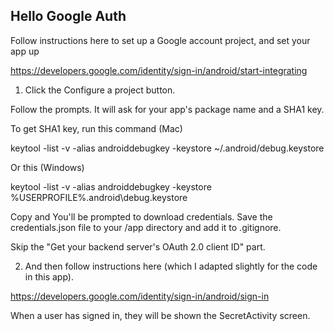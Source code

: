 ## Hello Google Auth

Follow instructions here to set up a Google account project, and set your app up

https://developers.google.com/identity/sign-in/android/start-integrating

1. Click the Configure a project button.

Follow the prompts. It will ask for your app's package name and a SHA1 key.

To get SHA1 key, run this command (Mac)

keytool -list  -v  -alias androiddebugkey -keystore ~/.android/debug.keystore

Or this (Windows)

keytool -list -v -alias androiddebugkey -keystore %USERPROFILE%\.android\debug.keystore

Copy and You'll be prompted to download credentials. Save the credentials.json file to your /app directory and add it to .gitignore.


Skip the "Get your backend server's OAuth 2.0 client ID" part.


2. And then follow instructions here (which I adapted slightly for the code in this app).

https://developers.google.com/identity/sign-in/android/sign-in

When a user has signed in, they will be shown the SecretActivity screen.


